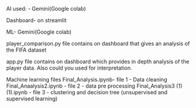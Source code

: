 AI used: - Gemini(Google colab)

Dashboard- on streamlit

ML- Gemini(Google colab)

player_comparison.py file contains on dashboard that gives an analysis of the FIFA dataset

app.py file contains on dashboard which provides in depth analysis of the player data. Also could you used for interpretation.


Machine learning files
Final_Analysis.ipynb- file 1 - Data cleaning
Final_Anaalysis2.ipynb - file 2 - data pre processing
Final_Analysis3 (1) (1).ipynb - file 3 - clustering and decision tree (unsupervised and supervised learning)
